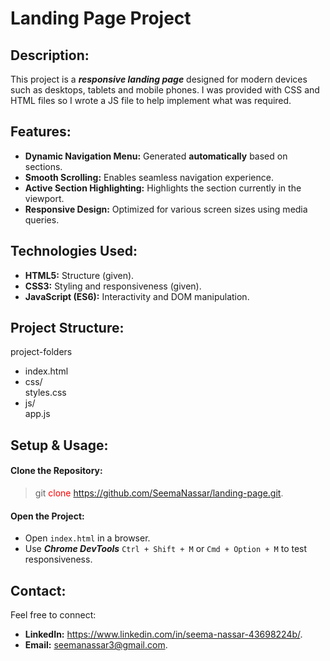 # Landing Page Project

## Description:

This project is a ***responsive landing page*** designed for modern devices such as desktops, tablets and mobile phones. I was provided with CSS and HTML files so I wrote a JS file to help implement what was required.

## Features:

- **Dynamic Navigation Menu:** Generated **automatically** based on sections.
- **Smooth Scrolling:** Enables seamless navigation experience.
- **Active Section Highlighting:** Highlights the section currently in the viewport.
- **Responsive Design:** Optimized for various screen sizes using media queries.

## Technologies Used:

- **HTML5:** Structure (given).
- **CSS3:** Styling and responsiveness (given).
- **JavaScript (ES6):** Interactivity and DOM manipulation.

## Project Structure:

 project-folders
- index.html  
- css/  
    styles.css  
- js/  
    app.js  

## Setup & Usage:

#### Clone the Repository:

> git <font color="red">clone</font> <https://github.com/SeemaNassar/landing-page.git>.

#### Open the Project:
- Open `index.html` in a browser.
- Use ***Chrome DevTools*** `Ctrl + Shift + M` or `Cmd + Option + M` to test responsiveness.
## Contact:

Feel free to connect:
- **LinkedIn:** <https://www.linkedin.com/in/seema-nassar-43698224b/>.
- **Email:** <seemanassar3@gmail.com>.


